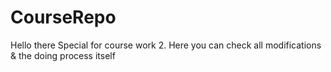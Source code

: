 # CourseRepo
Hello there
Special for course work 2. Here you can check all modifications & the doing process itself
